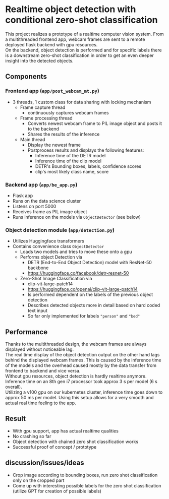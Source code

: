 # Realtime object detection with conditional zero-shot classification
This project realizes a prototype of a realtime computer vision system. From a multithreaded frontend app, webcam frames are sent to a remote deployed flask backend with gpu resources.  
On the backend, object detection is performed and for specific labels there is a downstream zero-shot classification in order to get an even deeper insight into the detected objects.

## Components

### Frontend app (`app/post_webcam_mt.py`)
- 3 threads, 1 custom class for data sharing with locking mechanism
  - Frame capture thread
    - continuously captures webcam frames
  - Frame processing thread
    - Converts newest webcam frame to PIL image object and posts it to the backend
    - Shares the results of the inference
  - Main thread
    - Display the newest frame
    - Postprocess results and displays the following features:
      - Inference time of the DETR model
      - Inference time of the clip model
      - DETR's Bounding boxes, labels, confidence scores
      - clip's most likely class name, score

### Backend app (`app/be_app.py`)
- Flask app
- Runs on the data science cluster
- Listens on port 5000
- Receives frame as PIL image object
- Runs inference on the models via `ObjectDetector` (see below)

### Object detection module (`app/detection.py`)
- Utilizes Huggingface transformers
- Contains convenience class `ObjectDetector`
  - Loads two models and tries to move these onto a gpu
  - Performs object Detection via
    - DETR (End-to-End Object Detection) model with ResNet-50 backbone
    - https://huggingface.co/facebook/detr-resnet-50
  - Zero-Shot Image Classification via
    - clip-vit-large-patch14
    - https://huggingface.co/openai/clip-vit-large-patch14
    - Is performed dependent on the labels of the previous object detection
    - Describes detected objects more in detail based on hard coded text input
    - So far only implemented for labels `"person"` and `"bed"`

## Performance
Thanks to the multithreaded design, the webcam frames are always displayed without noticeable lag.  
The real time display of the object detection output on the other hand lags behind the displayed webcam frames. This is caused by the inference time of the models and the overhead caused mostly by the data transfer from frontend to backend and vice versa.  
Without gpu resources, object detection is hardly realtime anymore. Inference time on an 8th gen i7 processor took approx 3 s per model (6 s overall).  
Utilizing a v100 gpu on our kubernetes cluster, inference time goes down to approx 50 ms per model. Using this setup allows for a very smooth and actual real time feeling to the app.

## Result
- With gpu support, app has actual realtime qualities
- No crashing so far
- Object detection with chained zero shot classification works
- Successful proof of concept / prototype

## discussion/issues/ideas
- Crop image according to bounding boxes, run zero shot classification only on the cropped part
- Come up with interesting possible labels for the zero shot classification (utilize GPT for creation of possible labels)